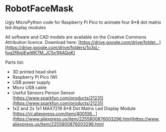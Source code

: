 # RobotFaceMask
Ugly MicroPython code for Raspberry Pi Pico to animate four 8*8 dot matrix led display modules

All software and CAD models are available on the Creative Commons Attribution licence. Download here:
[https://drive.google.com/drive/folder...](https://drive.google.com/drive/folders/1o3sL-fug2f8qjjEwWK7M_JC5x1f4AQgK)

Parts list:
- 3D printed head shell
- Raspberry Pi Pico (W)
- USB power supply
- Micro USB cable
- Useful Sensors Person Sensor [https://www.sparkfun.com/products/21231](https://www.sparkfun.com/products/21231)
- 1x2 and 2x 1x1 MAX7219 8*8 Dot Matrix Led Display Module [https://nl.aliexpress.com/item/400106...](https://www.aliexpress.us/item/2255800876003296.html)https://www.aliexpress.us/item/2255800876003296.html
